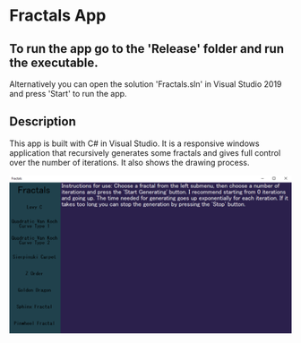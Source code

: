 # Fractals App

## To run the app go to the 'Release' folder and run the executable.
Alternatively you can open the solution 'Fractals.sln' in Visual Studio 2019 and press 'Start' to run the app.

## Description

This app is built with C# in Visual Studio. It is a responsive windows application that recursively generates some fractals and gives full control over the number of iterations. It also shows the drawing process.

![Main screen image](Screenshots/MainScreen1.PNG)
